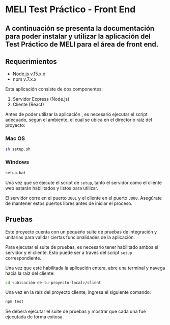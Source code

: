 # MELI Test Práctico - Front End

## A continuación se presenta la documentación para poder instalar y utilizar la aplicación del Test Práctico de MELI para el área de front end.

## Requerimientos

- Node.js v.15.x.x
- npm v.7.x.x

Esta aplicación consiste de dos componentes:

1. Servidor Express (Node.js)
2. Cliente (React)

Antes de poder utilizar la aplicación , es necesario ejecutar el script adecuado, según el ambiente, el cual se ubica en el directorio raíz del proyecto:

### Mac OS

```sh
sh setup.sh
```

### Windows

```sh
setup.bat
```

Una vez que se ejecute el script de `setup`, tanto el servidor como el cliente web estarán habilitados y listos para utilizar.

El servidor corre en el puerto `3001` y el cliente en el puerto `3000`. Asegúrate de mantener estos puertos libres antes de iniciar el proceso.

## Pruebas

Este proyecto cuenta con un pequeño suite de pruebas de integración y unitarias para validar ciertas funcionalidades de la aplicación.

Para ejecutar el suite de pruebas, es necesario tener habilitado ambos el servidor y el cliente. Esto puede ser a través del script `setup` correspondiente.

Una vez que esté habilitada la aplicación entera, abre una terminal y navega hacia la raiz del cliente:

```sh
cd <ubicación-de-tu-proyecto-local>/client
```

Una vez en la raíz del proyecto cliente, ingresa el siguiente comando:

```sh
npm test
```

Se deberá ejecutar el suite de pruebas y mostrar que cada una fue ejecutada de forma exitosa.
